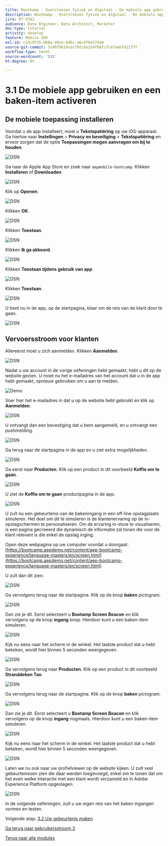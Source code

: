 ```yaml
---
title: Bootkamp - Overvloeien fysiek en digitaal - De mobiele app gebruiken en een baken-item activeren
description: Bootkamp - Overvloeien fysiek en digitaal - De mobiele app gebruiken en een baken-item activeren
jira: KT-5342
audience: Data Engineer, Data Architect, Marketer
doc-type: tutorial
activity: develop
feature: Mobile SDK
exl-id: c33c973b-db8a-49ce-bd6c-a6c4fbe579a0
source-git-commit: 3c86f9b19cecf92c9a324fb6fcfcefaebf82177f
workflow-type: tm+mt
source-wordcount: '533'
ht-degree: 0%

---
```


# 3.1 De mobiele app gebruiken en een baken-item activeren

## De mobiele toepassing installeren

Voordat u de app installeert, moet u **Tekstspatiëring** op uw iOS-apparaat. Ga hiertoe naar **Instellingen** > **Privacy en beveiliging** > **Tekstspatiëring** en ervoor zorgen dat de optie **Toepassingen mogen aanvragen om bij te houden**.

![DSN](./../uc3/images/app4.png)

Ga naar de Apple App Store en zoek naar `aepmobile-bootcamp`. Klikken **Installeren** of **Downloaden**.

![DSN](./../uc3/images/app1.png)

Klik op **Openen**.

![DSN](./../uc3/images/app2.png)

Klikken **OK**.

![DSN](./../uc3/images/app9.png)

Klikken **Toestaan**.

![DSN](./../uc3/images/app3.png)

Klikken **Ik ga akkoord**.

![DSN](./../uc3/images/app7.png)

Klikken **Toestaan tijdens gebruik van app**.

![DSN](./../uc3/images/app8.png)

Klikken **Toestaan**.

![DSN](./../uc3/images/app5.png)

U bent nu in de app, op de startpagina, klaar om de reis van de klant door te gaan.

![DSN](./../uc3/images/app12.png)

## Vervoersstroom voor klanten

Allereerst moet u zich aanmelden. Klikken **Aanmelden**.

![DSN](./images/app13.png)

Nadat u uw account in de vorige oefeningen hebt gemaakt, hebt u dit op de website gezien. U moet nu het e-mailadres van het account dat u in de app hebt gemaakt, opnieuw gebruiken om u aan te melden.

![Demo](./images/pv1.png)

Voer hier het e-mailadres in dat u op de website hebt gebruikt en klik op **Aanmelden**.

![DSN](./images/app14.png)

U ontvangt dan een bevestiging dat u bent aangemeld, en u ontvangt een pushmelding.

![DSN](./images/app15.png)

Ga terug naar de startpagina in de app en u ziet extra mogelijkheden.

![DSN](./images/app17.png)

Ga eerst naar **Producten**. Klik op een product in dit voorbeeld **Koffie om te gaan**.

![DSN](./images/app19.png)

U ziet de **Koffie om te gaan** productpagina in de app.

![DSN](./images/app20.png)

U zult nu een gebeurtenis van de bakeningang in een off-line opslagplaats simuleren. Het doel om dit te simuleren is de klantenervaring op de in-opslagschermen te personaliseren. Om de ervaring in-store te visualiseren, is een pagina gecreeerd die dynamisch de informatie zal tonen die voor de klant relevant is die enkel de opslag inging.

Open deze webpagina op uw computer voordat u doorgaat: [https://bootcamp.aepdemo.net/content/aep-bootcamp-experience/language-masters/en/screen.html](https://bootcamp.aepdemo.net/content/aep-bootcamp-experience/language-masters/en/screen.html)

U zult dan dit zien:

![DSN](./images/screen1.png)

Ga vervolgens terug naar de startpagina. Klik op de knop **baken** pictogram.

![DSN](./images/app23.png)

Dan zie je dit. Eerst selecteert u **Bootamp Screen Beacon** en klik vervolgens op de knop **ingang** knop. Hierdoor kunt u een baken-item simuleren.

![DSN](./images/app21.png)

Kijk nu eens naar het scherm in de winkel. Het laatste product dat u hebt bekeken, wordt hier binnen 5 seconden weergegeven.

![DSN](./images/screen2.png)

Ga vervolgens terug naar **Producten**. Klik op een product in dit voorbeeld **Stranddeken Tan**.

![DSN](./images/app22.png)

Ga vervolgens terug naar de startpagina. Klik op de knop **baken** pictogram.

![DSN](./images/app23.png)

Dan zie je dit. Eerst selecteert u **Bootamp Screen Beacon** en klik vervolgens op de knop **ingang** nogmaals. Hierdoor kunt u een baken-item simuleren.

![DSN](./images/app21.png)

Kijk nu eens naar het scherm in de winkel. Het laatste product dat u hebt bekeken, wordt hier binnen 5 seconden weergegeven.

![DSN](./images/screen3.png)

Laten we nu ook naar uw profielviewer op de website kijken. U zult veel gebeurtenissen zien die daar werden toegevoegd, enkel om te tonen dat om het even welke interactie met een klant wordt verzameld en in Adobe Experience Platform opgeslagen.

![DSN](./images/screen4.png)

In de volgende oefeningen, zult u uw eigen reis van het baken ingangen vormen en testen.

Volgende stap: [3.2 Uw gebeurtenis maken](./ex2.md)

[Ga terug naar gebruikersstroom 3](./uc3.md)

[Terug naar alle modules](../../overview.md)
